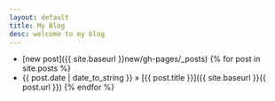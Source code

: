 ```yaml
---
layout: default
title: My Blog
desc: welcome to my blog
---
```

* [new post]({{ site.baseurl }}new/gh-pages/_posts)
{% for post in site.posts %}
* {{ post.date | date_to_string }} &raquo; [{{ post.title }}]({{ site.baseurl }}{{ post.url }})
{% endfor %}
